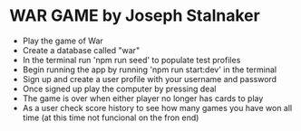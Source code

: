 # WAR GAME by Joseph Stalnaker

- Play the game of War
- Create a database called "war"
- In the terminal run 'npm run seed' to populate test profiles
- Begin running the app by running 'npm run start:dev' in the terminal
- Sign up and create a user profile with your username and password
- Once signed up play the computer by pressing deal
- The game is over when either player no longer has cards to play
- As a user check score history to see how many games you have won all time (at this time not funcional on the fron end)
